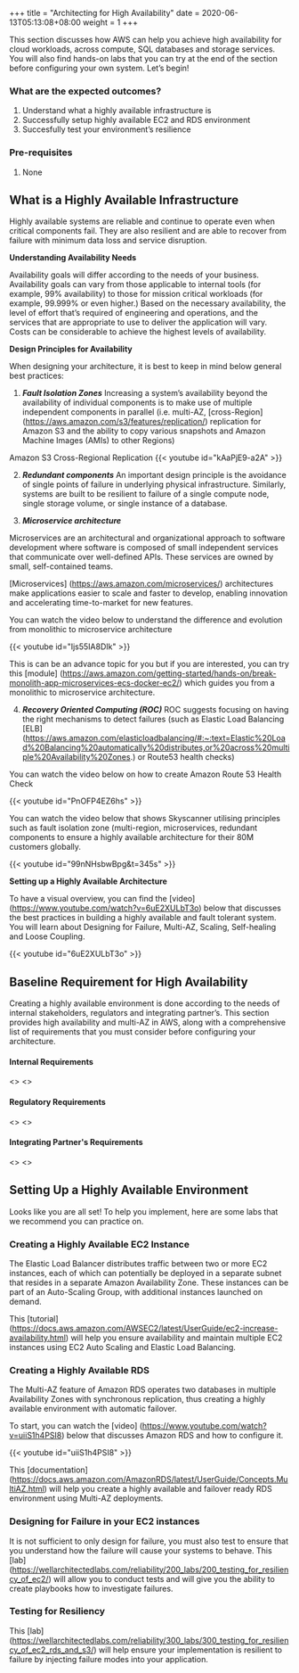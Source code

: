 +++
title = "Architecting for High Availability"
date =  2020-06-13T05:13:08+08:00
weight = 1
+++

This section discusses how AWS can help you achieve high availability for cloud workloads, across compute, SQL databases and storage services. You will also find hands-on labs that you can try at the end of the section before configuring your own system. Let’s begin!

### What are the expected outcomes?

1. Understand what a highly available infrastructure is
2. Successfully setup highly available EC2 and RDS environment
3. Succesfully test your environment’s resilience

### Pre-requisites

1. None

## What is a Highly Available Infrastructure

Highly available systems are reliable and continue to operate even when critical components fail. They are also resilient and are able to recover from failure with minimum data loss and service disruption.

**Understanding Availability Needs**

Availability goals will differ according to the needs of your business. Availability goals can vary from those applicable to internal tools (for
example, 99% availability) to those for mission critical workloads (for example,
99.999% or even higher.) Based on the necessary availability, the level of effort
that’s required of engineering and operations, and the services that are
appropriate to use to deliver the application will vary. Costs can be considerable
to achieve the highest levels of availability. 

**Design Principles for Availability**

When designing your  architecture, it is best to keep in mind below general best practices:

1. ***Fault Isolation Zones***
Increasing a system’s availability beyond the availability of individual
components is to make use of multiple independent components in parallel (i.e. multi-AZ, [cross-Region] (https://aws.amazon.com/s3/features/replication/) replication for Amazon S3 and the ability to copy various snapshots and Amazon Machine
Images (AMIs) to other Regions)

Amazon S3 Cross-Regional Replication
{{< youtube id="kAaPjE9-a2A" >}}

2. ***Redundant components***
An important design principle is the avoidance of
single points of failure in underlying physical infrastructure.  Similarly, systems are built to be resilient to failure of
a single compute node, single storage volume, or single instance of a database. 

3. ***Microservice architecture***

Microservices are an architectural and organizational approach to software development where software is composed of small independent services that communicate over well-defined APIs. These services are owned by small, self-contained teams.

[Microservices] (https://aws.amazon.com/microservices/) architectures make applications easier to scale and faster to develop, enabling innovation and accelerating time-to-market for new features.

You can watch the video below to understand the difference and evolution from monolithic to microservice architecture

{{< youtube id="Ijs55IA8DIk" >}}

This is can be an advance topic for you but if you are interested, you can try this [module] (https://aws.amazon.com/getting-started/hands-on/break-monolith-app-microservices-ecs-docker-ec2/) which guides you from a monolithic to microservice architecture.

4. ***Recovery Oriented Computing (ROC)***
ROC suggests focusing on having the right
mechanisms to detect failures (such as Elastic Load Balancing [ELB] (https://aws.amazon.com/elasticloadbalancing/#:~:text=Elastic%20Load%20Balancing%20automatically%20distributes,or%20across%20multiple%20Availability%20Zones.) or Route53 health checks)

You can watch the video below on how to create Amazon Route 53 Health Check

{{< youtube id="PnOFP4EZ6hs" >}}

You can watch the video below that shows Skyscanner utilising principles such as fault isolation zone (multi-region, microservices, redundant components to ensure a highly available architecture for their 80M customers globally.

{{< youtube id="99nNHsbwBpg&t=345s" >}}

**Setting up a Highly Available Architecture**

To have a visual overview, you can find the [video] (https://www.youtube.com/watch?v=6uE2XULbT3o) below that discusses the best practices in building a highly available and fault tolerant system. You will learn about Designing for Failure, Multi-AZ, Scaling, Self-healing and Loose Coupling.

{{< youtube id="6uE2XULbT3o" >}}

## Baseline Requirement for High Availability

Creating a highly available environment is done according to the needs of internal stakeholders, regulators and integrating partner’s. This section provides high availability and multi-AZ in AWS, along with a comprehensive list of requirements that you must consider before configuring your architecture.

#### Internal Requirements
<>
<>

#### Regulatory Requirements
<>
<>

#### Integrating Partner's Requirements
<>
<>

## Setting Up a Highly Available Environment

Looks like you are all set! To help you implement, here are some labs that we recommend you can practice on.

### Creating a Highly Available EC2 Instance

The Elastic Load Balancer distributes traffic between two or more EC2 instances, each of which can potentially be deployed in a separate subnet that resides in a separate Amazon Availability Zone. These instances can be part of an Auto-Scaling Group, with additional instances launched on demand.

This [tutorial] (https://docs.aws.amazon.com/AWSEC2/latest/UserGuide/ec2-increase-availability.html) will help you ensure availability and maintain multiple EC2 instances using EC2 Auto Scaling and Elastic Load Balancing.

### Creating a Highly Available RDS

The Multi-AZ feature of Amazon RDS operates two databases in multiple Availability Zones with synchronous replication, thus creating a highly available environment with automatic failover.

To start, you can watch the [video] (https://www.youtube.com/watch?v=uiiS1h4PSI8) below that discusses Amazon RDS and how to configure it.

{{< youtube id="uiiS1h4PSI8" >}}

This [documentation] (https://docs.aws.amazon.com/AmazonRDS/latest/UserGuide/Concepts.MultiAZ.html) will help you create a highly available and failover ready RDS environment using Multi-AZ deployments. 


### Designing for Failure in your EC2 instances

It is not sufficient to only design for failure, you must also test to ensure that you understand how the failure will cause your systems to behave. This [lab] (https://wellarchitectedlabs.com/reliability/200_labs/200_testing_for_resiliency_of_ec2/) will allow you to conduct tests and will give you the ability to create playbooks how to investigate failures.

### Testing for Resiliency 

This [lab] (https://wellarchitectedlabs.com/reliability/300_labs/300_testing_for_resiliency_of_ec2_rds_and_s3/) will help ensure your implementation is resilient to failure by injecting failure modes into your application. 
